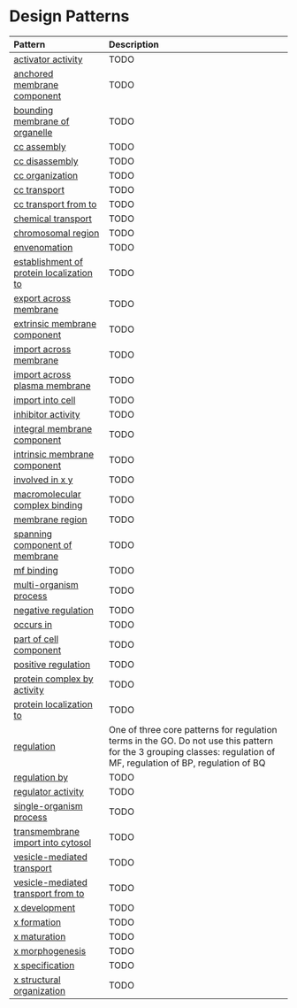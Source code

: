 # Design Patterns

| Pattern | Description |
|:--------|:------------|
| [activator activity](activator_activity.md) | TODO |
| [anchored membrane component](anchored_membrane_component.md) | TODO |
| [bounding membrane of organelle](bounding_membrane_of_organelle.md) | TODO |
| [cc assembly](cc_assembly.md) | TODO |
| [cc disassembly](cc_disassembly.md) | TODO |
| [cc organization](cc_organization.md) | TODO |
| [cc transport](cc_transport.md) | TODO |
| [cc transport from to](cc_transport_from_to.md) | TODO |
| [chemical transport](chemical_transport.md) | TODO |
| [chromosomal region](chromosomal_region.md) | TODO |
| [envenomation](envenomation.md) | TODO |
| [establishment of protein localization to](establishment_of_protein_localization_to.md) | TODO |
| [export across membrane](export_across_membrane.md) | TODO |
| [extrinsic membrane component](extrinsic_membrane_component.md) | TODO |
| [import across membrane](import_across_membrane.md) | TODO |
| [import across plasma membrane](import_across_plasma_membrane.md) | TODO |
| [import into cell](import_into_cell.md) | TODO |
| [inhibitor activity](inhibitor_activity.md) | TODO |
| [integral membrane component](integral_membrane_component.md) | TODO |
| [intrinsic membrane component](intrinsic_membrane_component.md) | TODO |
| [involved in x y](involved_in_x_y.md) | TODO |
| [macromolecular complex binding](macromolecular_complex_binding.md) | TODO |
| [membrane region](membrane_region.md) | TODO |
| [spanning component of membrane](membrane_spanning_component.md) | TODO |
| [mf binding](mf_binding.md) | TODO |
| [multi-organism process](multi_organism_process.md) | TODO |
| [negative regulation](negative_regulation.md) | TODO |
| [occurs in](occursIn.md) | TODO |
| [part of cell component](part_of_cell_component.md) | TODO |
| [positive regulation](positive_regulation.md) | TODO |
| [protein complex by activity](protein_complex_by_activity.md) | TODO |
| [protein localization to](protein_localization_to.md) | TODO |
| [regulation](regulation.md) | One of three core patterns for regulation terms in the GO. Do not use this pattern for the 3 grouping classes: regulation of MF, regulation of BP, regulation of BQ |
| [regulation by](regulation_by.md) | TODO |
| [regulator activity](regulator_activity.md) | TODO |
| [single-organism process](single_organism_process.md) | TODO |
| [transmembrane import into cytosol](transmembrane_import_into_cell.md) | TODO |
| [vesicle-mediated transport](vesicle_mediated_transport.md) | TODO |
| [vesicle-mediated transport from to](vesicle_mediated_transport_from_to.md) | TODO |
| [x development](x_development.md) | TODO |
| [x formation](x_formation.md) | TODO |
| [x maturation](x_maturation.md) | TODO |
| [x morphogenesis](x_morphogenesis.md) | TODO |
| [x specification](x_specification.md) | TODO |
| [x structural organization](x_structural_organization.md) | TODO |
